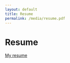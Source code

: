 ```yaml
---
layout: default
title: Resume
permalink: /media/resume.pdf
---
```

# Resume

<a href="/resume.pdf">My resume</a>
